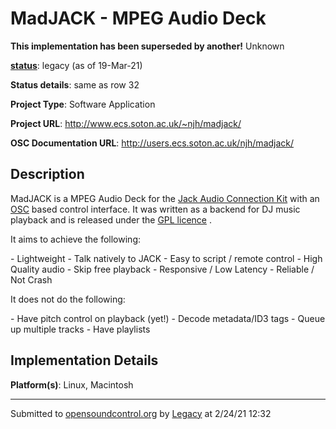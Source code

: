 # MadJACK - MPEG Audio Deck

**This implementation has been superseded by another!**
Unknown

**[status](https://ccrma.stanford.edu/~matt/OSC/implementation-status.html)**: legacy (as of 19-Mar-21)

**Status details**: 
same as row 32

**Project Type**: Software Application

**Project URL**: <http://www.ecs.soton.ac.uk/~njh/madjack/>

**OSC Documentation URL**: <http://users.ecs.soton.ac.uk/njh/madjack/>

## Description

MadJACK is a MPEG Audio Deck for the [Jack Audio Connection Kit](http://jackit.sourceforge.net/) with an [OSC](http://www.opensoundcontrol.org/) based control interface. It was written as a backend for DJ music playback and is released under the [GPL licence](http://www.gnu.org/copyleft/gpl.html) . <p> It aims to achieve the following: <p> - Lightweight - Talk natively to JACK - Easy to script / remote control - High Quality audio - Skip free playback - Responsive / Low Latency - Reliable / Not Crash <p> It does not do the following: <p> - Have pitch control on playback (yet!) - Decode metadata/ID3 tags - Queue up multiple tracks - Have playlists

## Implementation Details

**Platform(s)**: Linux, Macintosh

---
Submitted to [opensoundcontrol.org](https://opensoundcontrol.org) by [Legacy](https://web.archive.org) at 2/24/21 12:32

